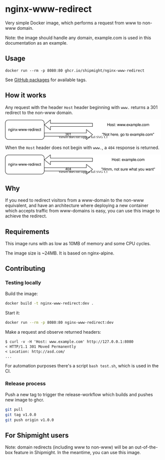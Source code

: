 # nginx-www-redirect

Very simple Docker image, which performs a request from www to non-www domain.

Note: the image should handle any domain, example.com is used in this documentation as an example.

## Usage

```
docker run --rm -p 8080:80 ghcr.io/shipmight/nginx-www-redirect
```

See [GitHub packages](https://github.com/shipmight/nginx-www-redirect/pkgs/container/nginx-www-redirect) for available tags.

## How it works

Any request with the header `Host` header beginning with `www.` returns a 301 redirect to the non-www domain.

![Diagram of redirecting to non-www domain](diagram-301.svg)

When the `Host` header does not begin with `www.`, a `404` response is returned.

![Diagram of responding to an already non-www domain](diagram-404.svg)

## Why

If you need to redirect visitors from a www-domain to the non-www equivalent, and have an architecture where deploying a new container which accepts traffic from www-domains is easy, you can use this image to achieve the redirect.

## Requirements

This image runs with as low as 10MB of memory and some CPU cycles.

The image size is ~24MB. It is based on nginx-alpine.

## Contributing

### Testing locally

Build the image:

```bash
docker build -t nginx-www-redirect:dev .
```

Start it:

```bash
docker run --rm -p 8080:80 nginx-www-redirect:dev
```

Make a request and observe returned headers:

```shell
$ curl -v -H 'Host: www.example.com' http://127.0.0.1:8080
< HTTP/1.1 301 Moved Permanently
< Location: http://asd.com/
...
```

For automation purposes there's a script `bash test.sh`, which is used in the CI.

### Release process

Push a new tag to trigger the release-workflow which builds and pushes new image to ghcr.

```bash
git pull
git tag v1.0.0
git push origin v1.0.0
```

## For Shipmight users

Note: domain redirects (including www to non-www) will be an out-of-the-box feature in Shipmight. In the meantime, you can use this image.
